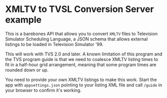 # XMLTV to TVSL Conversion Server example

This is a barebones API that allows you to convert `XMLTV` files to Television Simulator Scheduling Language, a JSON schema that allows external listings to be loaded in Television Simulator '99.

This will work with TVS 2.0 and later. A known limitation of this program and the TVS program guide is that we need to coalesce XMLTV listing times to fit in a half-hour grid arrangement, meaning that some program times are rounded down or up.

You need to provide your own XMLTV listings to make this work. Start the app with `appsettings.json` pointing to your listing XML file and call `/guide` in your browser to confirm it's working.

